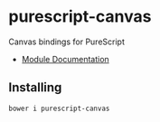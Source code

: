 # purescript-canvas

Canvas bindings for PureScript

- [Module Documentation](docs/)

## Installing

    bower i purescript-canvas
